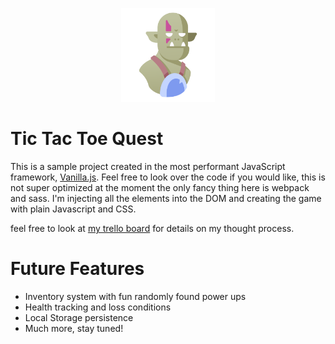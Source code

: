 <p align="center">
    <img src="./src/images/orc.svg" width="150px" />
</p>

# Tic Tac Toe Quest

This is a sample project created in the most performant JavaScript framework, [Vanilla.js](http://vanilla-js.com/).  Feel free to look over the code if you would like, this is not super optimized at the moment the only fancy thing here is webpack and sass.  I'm injecting all the elements into the DOM and creating the game with plain Javascript and CSS.

feel free to look at [my trello board](https://trello.com/b/rclBgbLj) for details on my thought process.

# Future Features
- Inventory system with fun randomly found power ups
- Health tracking and loss conditions
- Local Storage persistence
- Much more, stay tuned!

